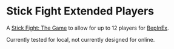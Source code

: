 # Stick Fight Extended Players
 
A [Stick Fight: The Game](https://landfall.se/stickfightthegame) to allow for up to 12 players for [BepInEx](https://github.com/BepInEx/BepInEx).

Currently tested for local, not currently designed for online.
